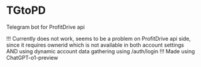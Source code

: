 # TGtoPD
Telegram bot for ProfitDrive api

!!! Currently does not work, seems to be a problem on ProfitDrive api side, since it requires ownerid which is not available in both account settings AND using dynamic account data gathering using /auth/login !!!
Made using ChatGPT-o1-preview


